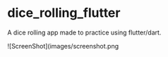 # dice_rolling_flutter

A dice rolling app made to practice using flutter/dart.

![ScreenShot](images/screenshot.png